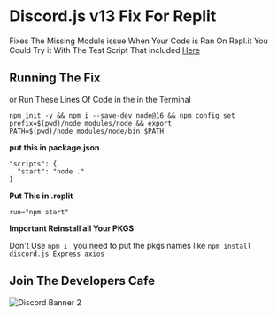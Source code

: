 # Discord.js v13 Fix For Replit

Fixes The Missing Module issue When Your Code is Ran On Repl.it 
You Could Try it With The Test Script That included [Here](https://github.com/N1-TR0/Discord.js-Replit-Fix/blob/main/src/index.js)

## Running The Fix


or Run These Lines Of Code in the in the Terminal

```
npm init -y && npm i --save-dev node@16 && npm config set prefix=$(pwd)/node_modules/node && export PATH=$(pwd)/node_modules/node/bin:$PATH
```

**put this in package.json**

```
"scripts": {
  "start": "node ."
}
```

**Put This in .replit**

```
run="npm start"
```

**Important Reinstall all Your PKGS**

Don't Use `npm i ` you need to put the pkgs names like `npm install discord.js Express axios`

## Join The Developers Cafe

![Discord Banner 2](https://discordapp.com/api/guilds/829049274623983616/widget.png?style=banner2)

